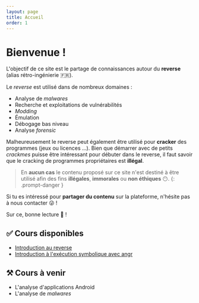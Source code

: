 ```yaml
---
layout: page
title: Accueil
order: 1
---
```


# Bienvenue !

L'objectif de ce site est le partage de connaissances autour du **reverse** (alias rétro-ingénierie 🇫🇷).

Le *reverse* est utilisé dans de nombreux domaines :

- Analyse de *malwares*
- Recherche et exploitations de vulnérabilités
- *Modding*
- Émulation
- Débogage bas niveau
- Analyse *forensic*

Malheureusement le reverse peut également être utilisé pour **cracker** des programmes (jeux ou licences ...). Bien que démarrer avec de petits *crackmes* puisse être intéressant pour débuter dans le reverse, il faut savoir que le cracking de programmes propriétaires est **illégal**.

> En **aucun cas** le contenu proposé sur ce site n'est destiné à être utilisé afin des fins **illégales**, **immorales** ou **non éthiques** 😶.
{: .prompt-danger }

Si tu es intéressé pour **partager du contenu** sur la plateforme, n'hésite pas à nous contacter 😜 !

Sur ce, bonne lecture 📖 !

## ✅ Cours disponibles

- [Introduction au reverse](https://reverse.zip/categories/introduction-au-reverse/)
- [Introduction à l'exécution symbolique avec angr](https://reverse.zip/categories/introduction-%C3%A0-l-ex%C3%A9cution-symbolique-avec-angr/) 

## ⚒️ Cours à venir

- L'analyse d'applications Android
- L'analyse de *malwares*